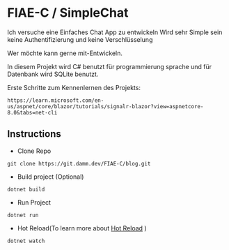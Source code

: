 # FIAE-C / SimpleChat

Ich versuche eine Einfaches Chat App zu entwickeln
Wird sehr Simple sein keine Authentifizierung und keine Verschlüsselung
 
Wer möchte kann gerne mit-Entwickeln.

In diesem Projekt wird C# benutzt für programmierung sprache und für Datenbank wird SQLite benutzt.

Erste Schritte zum Kennenlernen des Projekts:

```
https://learn.microsoft.com/en-us/aspnet/core/blazor/tutorials/signalr-blazor?view=aspnetcore-8.0&tabs=net-cli
```

## Instructions
- Clone Repo

```
git clone https://git.damm.dev/FIAE-C/blog.git
```

- Build project (Optional)

```
dotnet build
```

- Run Project

```
dotnet run
```

- Hot Reload(To learn more about [Hot Reload](https://aka.ms/dotnet/hot-reload) )

```
dotnet watch
```